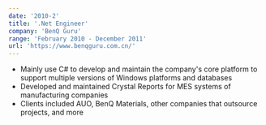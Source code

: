 ```yaml
---
date: '2010-2'
title: '.Net Engineer'
company: 'BenQ Guru'
range: 'February 2010 - December 2011'
url: 'https://www.benqguru.com.cn/'
---
```


- Mainly use C# to develop and maintain the company's core platform to support multiple versions of Windows platforms and databases
- Developed and maintained Crystal Reports for MES systems of manufacturing companies
- Clients included AUO, BenQ Materials, other companies that outsource projects, and more
